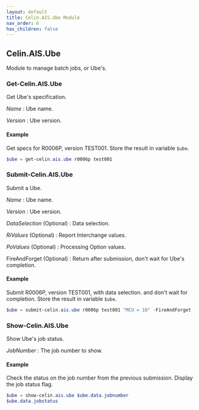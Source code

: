 ```yaml
---
layout: default
title: Celin.AIS.Ube Module
nav_order: 6
has_children: false
---
```


## Celin.AIS.Ube

Module to manage batch jobs, or Ube's.

### Get-Celin.AIS.Ube

Get Ube's specification.

_Name_
: Ube name.

_Version_
: Ube version.

#### Example

Get specs for R0006P, version TEST001.  Store the result in variable `$ube`.

```powershell
$ube = get-celin.ais.ube r0006p test001
```

### Submit-Celin.AIS.Ube

Submit a Ube.

_Name_
: Ube name.

_Version_
: Ube version.

_DataSelection_ (Optional)
: Data selection.

_RiValues_ (Optional)
: Report Interchange values.

_PoValues_ (Optional)
: Processing Option values.

FireAndForget (Optional)
: Return after submission, don't wait for Ube's completion.

#### Example

Submit R0006P, version TEST001, with data selection. and don't wait for completion. Store the result in variable `$ube`.

```powershell
$ube = submit-celin.ais.ube r0006p test001 "MCU = 10" -FireAndForget
```

### Show-Celin.AIS.Ube

Show Ube's job status.

_JobNumber_
: The job number to show.

#### Example

Check the status on the job number from the previous submission.
Display the job status flag.

```powershell
$ube = show-celin.ais.ube $ube.data.jobnumber
$ube.data.jobstatus
```
